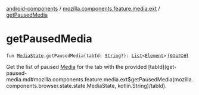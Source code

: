 [android-components](../index.md) / [mozilla.components.feature.media.ext](index.md) / [getPausedMedia](./get-paused-media.md)

# getPausedMedia

`fun `[`MediaState`](../mozilla.components.browser.state.state/-media-state/index.md)`.getPausedMedia(tabId: `[`String`](https://kotlinlang.org/api/latest/jvm/stdlib/kotlin/-string/index.html)`?): `[`List`](https://kotlinlang.org/api/latest/jvm/stdlib/kotlin.collections/-list/index.html)`<`[`Element`](../mozilla.components.browser.state.state/-media-state/-element/index.md)`>` [(source)](https://github.com/mozilla-mobile/android-components/blob/master/components/feature/media/src/main/java/mozilla/components/feature/media/ext/MediaState.kt#L72)

Get the list of paused [Media](../mozilla.components.concept.engine.media/-media/index.md) for the tab with the provided [tabId](get-paused-media.md#mozilla.components.feature.media.ext$getPausedMedia(mozilla.components.browser.state.state.MediaState, kotlin.String)/tabId).

